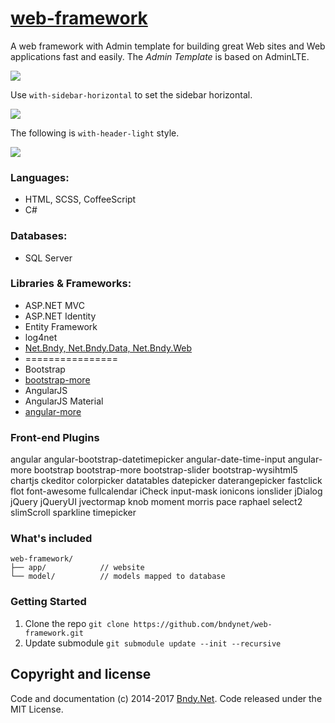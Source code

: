 # [web-framework](https://github.com/bndynet/angular-more)

A web framework with Admin template for building great Web sites and Web applications fast and easily. The *Admin Template* is based on AdminLTE. 

![](https://raw.githubusercontent.com/BndyNet/web-framework/master/screenshots/home.png)

Use `with-sidebar-horizontal` to set the sidebar horizontal.

![](https://raw.githubusercontent.com/BndyNet/web-framework/master/screenshots/home-sidebar-horizontal.png)

The following is `with-header-light` style.

![](https://raw.githubusercontent.com/BndyNet/web-framework/master/screenshots/home-header-light.png)

### Languages:
 - HTML, SCSS, CoffeeScript
 - C#

### Databases:
 - SQL Server

### Libraries & Frameworks:
 - ASP.NET MVC
 - ASP.NET Identity
 - Entity Framework
 - log4net
 - [Net.Bndy, Net.Bndy.Data, Net.Bndy.Web](https://github.com/BndyNet/lib)
 - ================
 - Bootstrap
 - [bootstrap-more](https://github.com/bndynet/bootstrap-more)
 - AngularJS
 - AngularJS Material
 - [angular-more](https://github.com/bndynet/angular-more)

### Front-end Plugins

angular angular-bootstrap-datetimepicker angular-date-time-input angular-more bootstrap bootstrap-more bootstrap-slider bootstrap-wysihtml5 chartjs ckeditor colorpicker datatables datepicker daterangepicker fastclick flot font-awesome fullcalendar iCheck input-mask ionicons ionslider jDialog jQuery jQueryUI jvectormap knob moment morris pace raphael select2 slimScroll sparkline timepicker

### What's included


```
web-framework/
├── app/            // website
└── model/          // models mapped to database
```


### Getting Started

1. Clone the repo
    `git clone https://github.com/bndynet/web-framework.git`
2. Update submodule
    `git submodule update --init --recursive`



## Copyright and license



Code and documentation (c) 2014-2017 [Bndy.Net](http://www.bndy.net). Code released under the MIT License. 
